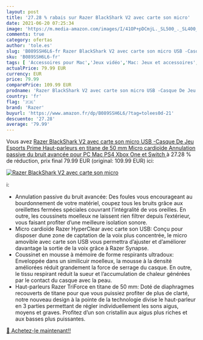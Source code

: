 ```yaml
---
layout: post
title: '27.28 % rabais sur Razer BlackShark V2 avec carte son micro'
date: 2021-06-20 07:25:34
image: 'https://m.media-amazon.com/images/I/41OP+pDCmjL._SL500_._SL400_.jpg'
comments: true
category: ofertas
author: 'tole.es'
slug: 'B089SSH6L6-fr Razer BlackShark V2 avec carte son micro USB -Casque De...'
sku: 'B089SSH6L6-fr'
tags: [ 'Accessoires pour Mac','Jeux vidéo','Mac: Jeux et accessoires','Nintendo Switch:  Consoles, jeux et accessoires','PlayStation 4: Consoles, jeux et accessoires','Xbox One:  Consoles, jeux et accessoires','razer', ]
actualPrice: 79.99 EUR
currency: EUR
price: 79.99
comparePrice: 109.99 EUR
prodname: 'Razer BlackShark V2 avec carte son micro USB -Casque De Jeu Esports Prime  Haut-parleurs en titane de 50 mm  Micro cardioïde  Annulation passive du bruit avancée pour PC  Mac  PS4  Xbox One et Switch '
country: 'fr'
flag: '🇫🇷'
brand: 'Razer'
buyurl: 'https://www.amazon.fr/dp/B089SSH6L6/?tag=tolees0d-21'
descuento: '27.28'
average: '79.99'
---
```


Vous avez [Razer BlackShark V2 avec carte son micro USB -Casque De Jeu Esports Prime  Haut-parleurs en titane de 50 mm  Micro cardioïde  Annulation passive du bruit avancée pour PC  Mac  PS4  Xbox One et Switch ](https://www.amazon.fr/dp/B089SSH6L6/?tag=tolees0d-21)  à  27.28 % de réduction, prix final  79.99 EUR (original: 109.99 EUR) ici:

[![Razer BlackShark V2 avec carte son micro](https://m.media-amazon.com/images/I/41OP+pDCmjL._SL500_._SL400_.jpg)](https://www.amazon.fr/dp/B089SSH6L6/?tag=tolees0d-21)

ℹ️:

- Annulation passive du bruit avancée: Des foules vous encourageant au bourdonnement de votre matériel, coupez tous les bruits grâce aux oreillettes fermées spéciales couvrant l’intégralité de vos oreilles. En outre, les coussinets moelleux ne laissent rien filtrer depuis l’extérieur, vous faisant profiter d’une meilleure isolation sonore.
- Micro cardioïde Razer HyperClear avec carte son USB: Conçu pour disposer dune zone de captation de la voix plus concentrée, le micro amovible avec carte son USB vous permettra d’ajuster et d’améliorer davantage la sortie de la voix grâce à Razer Synapse.
- Coussinet en mousse à mémoire de forme respirants ultradoux: Enveloppée dans un similicuir moelleux, la mousse à la densité améliorées réduit grandement la force de serrage du casque. En outre, le tissu respirant réduit la sueur et l’accumulation de chaleur générées par le contact du casque avec la peau.
- Haut-parleurs Razer TriForce en titane de 50 mm: Doté de diaphragmes recouverts de titane pour que vous puissiez profiter de plus de clarté, notre nouveau design à la pointe de la technologie divise le haut-parleur en 3 parties permettant de régler individuellement les sons aigus, moyens et graves. Profitez d’un son cristallin aux aigus plus riches et aux basses plus puissantes.

[🛒 Achetez-le maintenant!!](https://www.amazon.fr/dp/B089SSH6L6/?tag=tolees0d-21)
